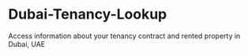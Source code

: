 # Dubai-Tenancy-Lookup
Access information about your tenancy contract and rented property in Dubai, UAE
